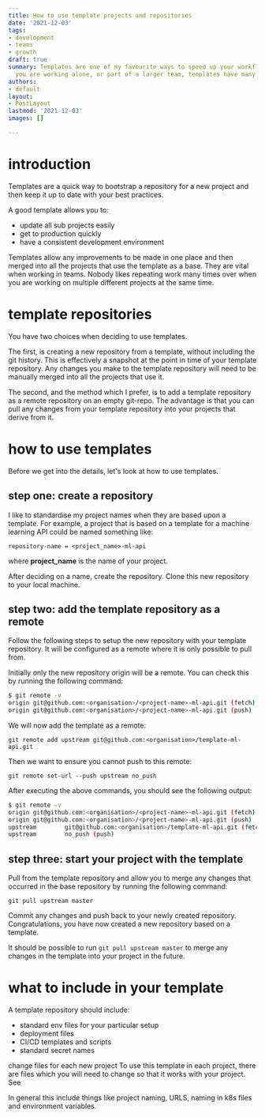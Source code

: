 ```yaml
---
title: How to use template projects and repositories
date: '2021-12-03'
tags:
- development
- teams
- growth
draft: true
summary: Templates are one of my favourite ways to speed up your workflow. Whether
  you are working alone, or part of a larger team, templates have many advantages.
authors:
- default
layout:
- PostLayout
lastmod: '2021-12-03'
images: []

---
```

# introduction

Templates are a quick way to bootstrap a repository for a new project and then keep it up to date with your best practices.

A good template allows you to:

* update all sub projects easily
* get to production quickly
* have a consistent development environment

Templates allow any improvements to be made in one place and then merged into all the projects that use the template as a base. They are vital when working in teams. Nobody likes repeating work many times over when you are working on multiple different projects at the same time.

# template repositories

You have two choices when deciding to use templates.

The first, is creating a new repository from a template, without including the git history. This is effectively a snapshot at the point in time of your template repository. Any changes you make to the template repository will need to be manually merged into all the projects that use it.

The second, and the method which I prefer, is to add a template repository as a remote repository on an empty git-repo. The advantage is that you can pull any changes from your template repository into your projects that derive from it.

# how to use templates

Before we get into the details, let's look at how to use templates.

## step one: create a repository

I like to standardise my project names when they are based upon a template.
For example, a project that is based on a template for a machine learning API could be named something like:

`repository-name = <project_name>-ml-api`

where **project_name** is the name of your project.

After deciding on a name, create the repository.
Clone this new repository to your local machine.

## step two: add the template repository as a remote

Follow the following steps to setup the new repository with your template repository. It will be configured as a remote where it is only possible to pull from.

Initially only the new repository origin will be a remote.
You can check this by running the following command:

```bash
$ git remote -v
origin git@github.com:<organisation>/<project-name>-ml-api.git (fetch)
origin git@github.com:<organisation>/<project-name>-ml-api.git (push)
```

We will now add the template as a remote:

`git remote add upstream git@github.com:<organisation>/template-ml-api.git`

Then we want to ensure you cannot push to this remote:

`git remote set-url --push upstream no_push`

After executing the above commands, you should see the following output:

```bash
$ git remote -v
origin git@github.com:<organisation>/<project-name>-ml-api.git (fetch)
origin git@github.com:<organisation>/<project-name>-ml-api.git (push)
upstream        git@github.com:<organisation>/template-ml-api.git (fetch)
upstream        no_push (push)
```

## step three: start your project with the template

Pull from the template repository and allow you to merge any changes that occurred in the base repository by running the following command:

`git pull upstream master`

Commit any changes and push back to your newly created repository.
Congratulations, you have now created a new repository based on a template.

It should be possible to run `git pull upstream master` to merge any changes in the template into your project in the future.

# what to include in your template

A template repository should include:

* standard env files for your particular setup
* deployment files
* CI/CD templates and scripts
* standard secret names

change files for each new project
To use this template in each project, there are files which you will need to change so that
it works with your project. See

In general this include things like project naming, URLS, naming in k8s files and
environment variables.